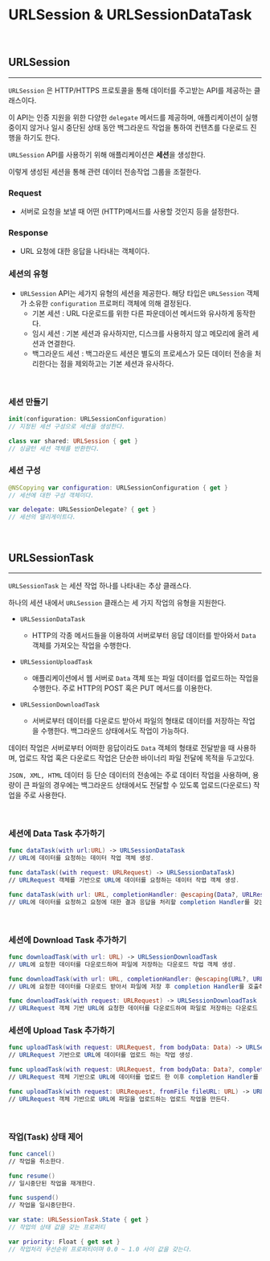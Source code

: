 # URLSession & URLSessionDataTask

<br>

## URLSession
---

`URLSession` 은 HTTP/HTTPS 프로토콜을 통해 데이터를 주고받는 API를 제공하는 클래스이다.

이 API는 인증 지원을 위한 다양한 `delegate` 메서드를 제공하며, 애플리케이션이 실행중이지 않거나 일시 중단된 상태 동안 백그라운드 작업을 통하여 컨텐츠를 다운로드 진행을 하기도 한다.

`URLSession` API를 사용하기 위해 애플리케이션은 **세션**을 생성한다.

이렇게 생성된 세션을 통해 관련 데이터 전송작업 그룹을 조절한다.

### Request

- 서버로 요청을 보낼 때 어떤 (HTTP)메서드를 사용할 것인지 등을 설정한다.

### Response
- URL 요청에 대한 응답을 나타내는 객체이다.

### 세션의 유형
- `URLSession` API는 세가지 유형의 세션을 제공한다. 해당 타입은 `URLSession` 객체가 소유한 `configuration` 프로퍼티 객체에 의해 결정된다.
  - 기본 세션 : URL 다운로드를 위한 다른 파운데이션 메서드와 유사하게 동작한다.
  - 임시 세션 : 기본 세션과 유사하지만, 디스크를 사용하지 않고 메모리에 올려 세션과 연결한다.
  - 백그라운드 세션 : 백그라운드 세션은 별도의 프로세스가 모든 데이터 전송을 처리한다는 점을 제외하고는 기본 세션과 유사하다.

<br>

### 세션 만들기

```swift
init(configuration: URLSessionConfiguration)
// 지정된 세션 구성으로 세션을 생성한다.

class var shared: URLSession { get }
// 싱글턴 세션 객체를 반환한다.
```

### 세션 구성

```swift
@NSCopying var configuration: URLSessionConfiguration { get }
// 세션에 대한 구성 객체이다.

var delegate: URLSessionDelegate? { get }
// 세션의 델리게이트다.
```

<br>

## URLSessionTask
---

`URLSessionTask` 는 세션 작업 하나를 나타내는 추상 클래스다.

하나의 세션 내에서 `URLSession` 클래스는 세 가지 작업의 유형을 지원한다.

- `URLSessionDataTask`
  - HTTP의 각종 메서드들을 이용하여 서버로부터 응답 데이터를 받아와서 `Data` 객체를 가져오는 작업을 수행한다.

- `URLSessionUploadTask`
  - 애플리케이션에서 웹 서버로 `Data` 객체 또는 파일 데이터를 업로드하는 작업을 수행한다. 주로 HTTP의 POST 혹은 PUT 메서드를 이용한다.

- `URLSessionDownloadTask`
  - 서버로부터 데이터를 다운로드 받아서 파일의 형태로 데이터를 저장하는 작업을 수행한다. 백그라운드 상태에서도 작업이 가능하다.

데이터 작업은 서버로부터 어떠한 응답이라도 `Data` 객체의 형태로 전달받을 때 사용하며, 업로드 작업 혹은 다운로드 작업은 단순한 바이너리 파일 전달에 목적을 두고있다.

`JSON, XML, HTML` 데이터 등 단순 데이터의 전송에는 주로 데이터 작업을 사용하며, 용량이 큰 파일의 경우에는 백그라운드 상태에서도 전달할 수 있도록 업로드(다운로드) 작업을 주로 사용한다.

<br>

### 세션에 Data Task 추가하기

```swift
func dataTask(with url:URL) -> URLSessionDataTask
// URL에 데이터를 요청하는 데이터 작업 객체 생성.

func dataTask((with request: URLRequest) -> URLSessionDataTask)
// URLRequest 객체를 기반으로 URL에 데이터를 요청하는 데이터 작업 객체 생성.

func dataTask(with url: URL, completionHandler: @escaping(Data?, URLResponse?, Error?) -> Void) -> URLSessionDataTask
// URL에 데이터를 요청하고 요청에 대한 결과 응답을 처리할 completion Handler를 갖는 데이터 작업 객체 생성.
```

<br>

### 세션에 Download Task 추가하기

```swift
func downloadTask(with url: URL) -> URLSessionDownloadTask
// URL에 요청한 데이터를 다운로드하여 파일에 저장하는 다운로드 작업 객체 생성.

func downloadTask(with url: URL, completionHandler: @escaping(URL?, URLResponse?, Error?) -> Void)
// URL에 요청한 데이터를 다운로드 받아서 파일에 저장 후 completion Handler를 호출하는 다운로드 작업 객체 생성.

func downloadTask(with request: URLRequest) -> URLSessionDownloadTask
// URLRequest 객체 기반 URL에 요청한 데이터를 다운로드하여 파일로 저장하는 다운로드 작업 객체 생성.
```

### 세션에 Upload Task 추가하기
```swift
func uploadTask(with request: URLRequest, from bodyData: Data) -> URLSessionUploadTask
// URLRequest 기반으로 URL에 데이터를 업로드 하는 작업 생성.

func uploadTask(with request: URLRequest, from bodyData: Data?, completionHandler: @escaping(Data?, URLResponse?, Error?) -> Void) -> URLSessionUploadTask
// URLRequest 객체 기반으로 URL에 데이터를 업로드 한 이후 completion Handler를 호출하는 작업을 만든다.

func uploadTask(with request: URLRequest, fromFile fileURL: URL) -> URLSessionUploadTask
// URLRequest 객체 기반으로 URL에 파일을 업로드하는 업로드 작업을 만든다.
```

<br>

### 작업(Task) 상태 제어
```swift
func cancel()
// 작업을 취소한다.

func resume()
// 일시중단된 작업을 재개한다.

func suspend()
// 작업을 일시중단한다.

var state: URLSessionTask.State { get }
// 작업의 상태 값을 갖는 프로퍼티

var priority: Float { get set }
// 작업처리 우선순위 프로퍼티이며 0.0 ~ 1.0 사이 값을 갖는다.



